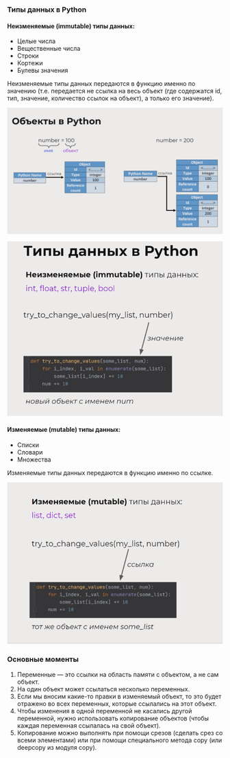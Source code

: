 ### Типы данных в Python
#### Неизменяемые (immutable) типы данных:
- Целые числа
- Вещественные числа
- Строки
- Кортежи
- Булевы значения
 
Неизменяемые типы данных передаются в функцию именно по значению (т.е. передается не ссылка на весь объект 
(где содержатся id, тип, значение, количество ссылок на объект), а только его значение). 

![img.png](img.png)


![img_1.png](img_1.png)

#### Изменяемые (mutable) типы данных:
- Списки
- Словари
- Множества

Изменяемые типы данных передаются в функцию именно по ссылке.

![img_2.png](img_2.png)

### Основные моменты ###
1. Переменные — это ссылки на область памяти с объектом, а не сам объект.
2. На один объект может ссылаться несколько переменных. 
3. Если мы вносим какие-то правки в изменяемый объект, то это будет отражено во всех переменных, 
которые ссылались на этот объект.
4. Чтобы изменения в одной переменной не касались другой переменной, нужно использовать копирование объектов 
(чтобы каждая переменная ссылалась на свой объект).
5. Копирование можно выполнять при помощи срезов (сделать срез со всеми элементами) или при помощи 
специального метода copy (или deepcopy из модуля copy).